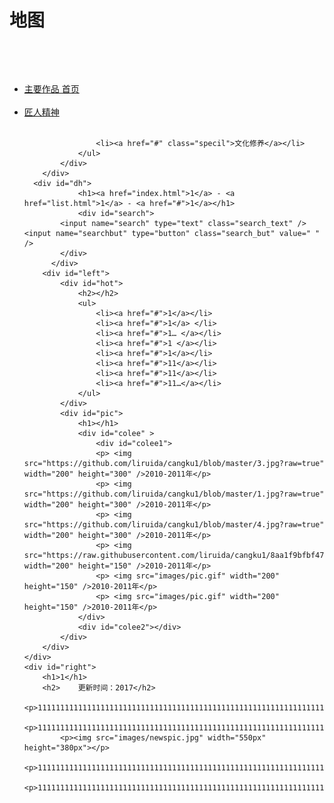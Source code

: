 # 地图
 
<html xmlns="http://www.w3.org/1999/xhtml">
<head>
<meta http-equiv="Content-Type" content="text/html; charset=utf-8" />

<link href="css/content.css" rel="stylesheet" type="text/css" />

</head>

<body>
	<div id="mybody">
    	<div id="top">
        	<div class="menu">
            	<ul>
                
                    <li><a href="https://liruida.github.io/weixin/">主要作品 首页</a></li>
                    <li><a href="https://liruida.github.io/first/">匠人精神</a></li>
                    
                    
                    <li><a href="#" class="specil">文化修养</a></li>                    
                </ul>
            </div>           
        </div>
      <div id="dh">
            	<h1><a href="index.html">1</a> - <a href="list.html">1</a> - <a href="#">1</a></h1>
            	<div id="search">
            <input name="search" type="text" class="search_text" /><input name="searchbut" type="button" class="search_but" value=" " />
            </div>
          </div>
        <div id="left">
        	<div id="hot">
            	<h2></h2>
                <ul>
                	<li><a href="#">1</a></li> 
					<li><a href="#">1</a> </li>
					<li><a href="#">1… </a></li>
					<li><a href="#">1 </a></li>
					<li><a href="#">1</a></li>
					<li><a href="#">11</a></li> 
					<li><a href="#">11</a></li> 
					<li><a href="#">11…</a></li>
                </ul>
            </div>
          	<div id="pic">
          		<h1></h1>
	           	<div id="colee" >
					<div id="colee1">
					<p> <img src="https://github.com/liruida/cangku1/blob/master/3.jpg?raw=true" width="200" height="300" />2010-2011年</p>
					<p> <img src="https://github.com/liruida/cangku1/blob/master/1.jpg?raw=true" width="200" height="300" />2010-2011年</p>
					<p> <img src="https://github.com/liruida/cangku1/blob/master/4.jpg?raw=true" width="200" height="300" />2010-2011年</p>
					<p> <img src="https://raw.githubusercontent.com/liruida/cangku1/8aa1f9bfbf47bf73aa4705edae4b32b093ef8e1e/2.jpg" width="200" height="150" />2010-2011年</p>
					<p> <img src="images/pic.gif" width="200" height="150" />2010-2011年</p>
					<p> <img src="images/pic.gif" width="200" height="150" />2010-2011年</p>
				</div>
				<div id="colee2"></div>
			</div>
        </div>
    </div>
    <div id="right">
        <h1>1</h1>
        <h2>    更新时间：2017</h2>
            <p>11111111111111111111111111111111111111111111111111111111111111111111111111111111111111</p>
    		<p>111111111111111111111111111111111111111111111111111111111111111111111111111111111111111111111111111111111111111111111111111111111111111111111111111111111111111111</p>
    		<p><img src="images/newspic.jpg" width="550px" height="380px"></p>
    		<p>1111111111111111111111111111111111111111111111111111111111111111111111111111111111111111111111111111111111111111111111111111111111111111111111111111111111111111111111111111111111111111111111</p>
    		<p>11111111111111111111111111111111111111111111111111111111111111111111111111111111111111111111111111111</p>
       
   
 
   

